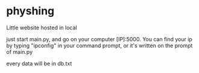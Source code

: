 # physhing
Little website hosted in local


just start main.py, and go on your computer [IP]:5000. You can find your ip by typing "ipconfig" in your command prompt, or it's written on the prompt of main.py


every data will be in db.txt
